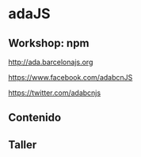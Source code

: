 # adaJS

## Workshop: npm
 
http://ada.barcelonajs.org 
 
https://www.facebook.com/adabcnJS 
 
https://twitter.com/adabcnjs 
 
 
## Contenido 
 
 
## Taller 